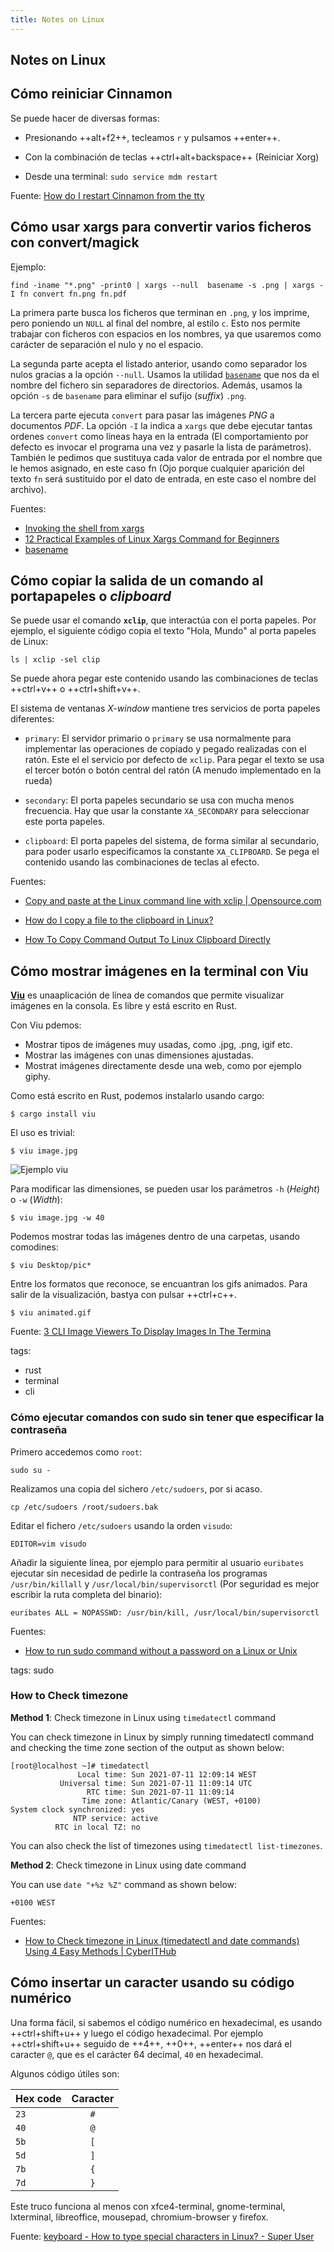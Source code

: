 ```yaml
---
title: Notes on Linux
---
```


## Notes on Linux

## Cómo reiniciar Cinnamon

Se puede hacer de diversas formas:

- Presionando ++alt+f2++, tecleamos `r` y pulsamos ++enter++.

- Con la combinación de teclas ++ctrl+alt+backspace++ (Reiniciar Xorg)

- Desde una terminal: `sudo service mdm restart`


Fuente: [How do I restart Cinnamon from the tty](https://askubuntu.com/questions/143838/how-do-i-restart-cinnamon-from-the-tty)


## Cómo usar xargs para convertir varios ficheros con convert/magick

Ejemplo: 

```shell
find -iname "*.png" -print0 | xargs --null  basename -s .png | xargs -I fn convert fn.png fn.pdf
```

La primera parte busca los ficheros que terminan en `.png`, y los imprime, pero
poniendo un `NULL` al final del nombre, al estilo `c`. Esto nos permite
trabajar con ficheros con espacios en los nombres, ya que usaremos como
carácter de separación el nulo y no el espacio.

La segunda parte acepta el listado anterior, usando como separador los nulos
gracias a la opción `--null`. Usamos la utilidad
[`basename`](https://linux.die.net/man/1/basename) que nos da el nombre del
fichero sin separadores de directorios. Además, usamos la opción `-s` de
`basename` para eliminar el sufijo (_suffix_) `.png`.

La tercera parte ejecuta `convert` para pasar las imágenes _PNG_ a documentos
_PDF_.  La opción `-I` la indica a `xargs` que debe ejecutar tantas ordenes
`convert` como líneas haya en la entrada (El comportamiento por defecto es
invocar el programa una vez y pasarle la lista de parámetros). También le
pedimos que sustituya cada valor de entrada por el nombre que le hemos
asignado, en este caso fn (Ojo porque cualquier aparición del texto `fn` será
sustituido por el dato de entrada, en este caso el nombre del archivo).

Fuentes:

- [Invoking the shell from xargs](https://www.gnu.org/software/findutils/manual/html_node/find_html/Invoking-the-shell-from-xargs.html)
- [12 Practical Examples of Linux Xargs Command for Beginners](https://www.tecmint.com/xargs-command-examples/)
- [basename](https://linux.die.net/man/1/basename)


## Cómo copiar la salida de un comando al portapapeles o _clipboard_

Se puede usar el comando **`xclip`**, que interactúa con el porta papeles. Por ejemplo,
el siguiente código copia el texto "Hola, Mundo" al porta papeles de Linux:

```shell
ls | xclip -sel clip
```

Se puede ahora pegar este contenido usando las combinaciones de teclas
++ctrl+v++ o ++ctrl+shift+v++.

El sistema de ventanas _X-window_ mantiene tres servicios de porta papeles diferentes:

- `primary`: El servidor primario o `primary` se usa normalmente para implementar las
  operaciones de copiado y pegado realizadas con el ratón. Este el el servicio por
  defecto de `xclip`. Para pegar el texto se usa el tercer botón o
  botón central del ratón (A menudo implementado en la rueda)

- `secondary`: El porta papeles secundario se usa con mucha menos frecuencia. Hay que usar
  la constante `XA_SECONDARY` para seleccionar este porta papeles.

- `clipboard`: El porta papeles del sistema, de forma similar al secundario, para poder
   usarlo especificamos la constante `XA_CLIPBOARD`. Se pega el contenido
   usando las combinaciones de teclas al efecto.

Fuentes:

- [Copy and paste at the Linux command line with xclip | Opensource.com](https://opensource.com/article/19/7/xclip)

- [How do I copy a file to the clipboard in Linux?](https://www.cyberciti.biz/faq/how-do-i-copy-a-file-to-the-clipboard-in-linux/)

- [How To Copy Command Output To Linux Clipboard Directly](https://www.cyberciti.biz/faq/xclip-linux-insert-files-command-output-intoclipboard/)


## Cómo mostrar imágenes en la terminal con Viu

**[Viu](https://github.com/atanunq/viu)** es unaaplicación de línea de comandos que permite visualizar imágenes en
la consola. Es libre y está escrito en Rust.

Con Viu pdemos:

- Mostrar tipos de imágenes muy usadas, como .jpg, .png, igif etc.
- Mostrar las imágenes con unas dimensiones ajustadas.
- Mostrat imágenes directamente desde una web, como por ejemplo giphy.

Como está escrito en Rust, podemos instalarlo usando cargo:

```shell
$ cargo install viu
```

El uso es trivial:

```shell
$ viu image.jpg
```

![Ejemplo viu](./linux/viu-sample.png)

Para modificar las dimensiones, se pueden usar los parámetros `-h` (_Height_) o
`-w` (_Width_):

```shell
$ viu image.jpg -w 40
```

Podemos mostrar todas las imágenes dentro de una carpetas, usando comodines:

```shell
$ viu Desktop/pic*
```

Entre los formatos que reconoce, se encuantran los gifs animados. Para salir de
la visualización, bastya con pulsar ++ctrl+c++.

```shell
$ viu animated.gif
```


Fuente: [3 CLI Image Viewers To Display Images In The Termina](https://ostechnix.com/how-to-display-images-in-the-terminal/)

tags:
  - rust
  - terminal
  - cli


### Cómo ejecutar comandos con sudo sin tener que especificar la contraseña

Primero accedemos como `root`:

```shell
sudo su -
```

Realizamos una copia del sichero `/etc/sudoers`, por si acaso.

```shell
cp /etc/sudoers /root/sudoers.bak
```

Editar el fichero `/etc/sudoers` usando la orden `visudo`:

```shell
EDITOR=vim visudo
```

Añadir la siguiente línea, por ejemplo para permitir al usuario `euribates`
ejecutar sin necesidad de pedirle la contraseña los programas
`/usr/bin/killall` y `/usr/local/bin/supervisorctl` (Por seguridad es mejor
escribir la ruta completa del binario):

```
euribates ALL = NOPASSWD: /usr/bin/kill, /usr/local/bin/supervisorctl
```

Fuentes: 

- [How to run sudo command without a password on a Linux or Unix](https://www.cyberciti.biz/faq/linux-unix-running-sudo-command-without-a-password/)

tags: sudo


### How to Check timezone

**Method 1**: Check timezone in Linux using `timedatectl` command

You can check timezone in Linux by simply running timedatectl command and
checking the time zone section of the output as shown below:

```shell
[root@localhost ~]# timedatectl
               Local time: Sun 2021-07-11 12:09:14 WEST 
           Universal time: Sun 2021-07-11 11:09:14 UTC  
                 RTC time: Sun 2021-07-11 11:09:14      
                Time zone: Atlantic/Canary (WEST, +0100)
System clock synchronized: yes                          
              NTP service: active                       
          RTC in local TZ: no
```

You can also check the list of timezones using `timedatectl list-timezones`.

**Method 2**: Check timezone in Linux using date command

You can use `date "+%z %Z"` command as shown below:

```shell
+0100 WEST
```

Fuentes: 

- [How to Check timezone in Linux (timedatectl and date commands) Using 4
Easy Methods | CyberITHub](https://www.cyberithub.com/check-timezone-in-linux-timedatectl-command/)

## Cómo insertar un caracter usando su código numérico

Una forma fácil, si sabemos el código numérico en hexadecimal, es
usando ++ctrl+shift+u++ y luego el código hexadecimal. Por ejemplo
++ctrl+shift+u++ seguido de ++4++, ++0++, ++enter++ nos dará el caracter `@`,
que es el carácter 64 decimal, `40` en hexadecimal.

Algunos código útiles son:

| Hex code |  Caracter |
|----------|:---------:|
| `23`     | `#`       |
| `40`     | `@`       |
| `5b`     | `[`       |
| `5d`     | `]`       |
| `7b`     | `{`       |
| `7d`     | `}`       |

Este truco funciona al menos con xfce4-terminal, gnome-terminal, lxterminal,
libreoffice, mousepad, chromium-browser y firefox.

Fuente: [keyboard - How to type special characters in Linux? - Super User](https://superuser.com/questions/59418/how-to-type-special-characters-in-linux)
